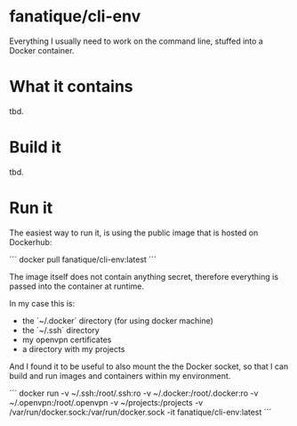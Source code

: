 # fanatique/cli-env

Everything I usually need to work on the command line, stuffed into a Docker container.

# What it contains

tbd.

# Build it

tbd.

# Run it

The easiest way to run it, is using the public image that is hosted on Dockerhub:

´´´
docker pull fanatique/cli-env:latest
´´´

The image itself does not contain anything secret, therefore everything is passed into the container at runtime.

In my case this is:

- the ´~/.docker´ directory (for using docker machine)
- the ´~/.ssh´ directory 
- my openvpn certificates
- a directory with my projects

And I found it to be useful to also mount the the Docker socket, so that I can build and run images and containers within my environment.

´´´
docker run -v ~/.ssh:/root/.ssh:ro -v ~/.docker:/root/.docker:ro -v ~/.openvpn:/root/.openvpn -v ~/projects:/projects -v /var/run/docker.sock:/var/run/docker.sock -it fanatique/cli-env:latest
´´´

